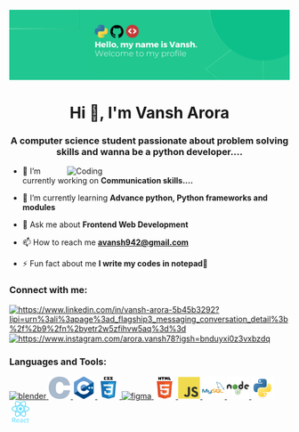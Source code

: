 ![logo](https://github.com/GiggaCat/Giggacat/blob/main/banner.png)
<h1 align="center">Hi 👋, I'm Vansh Arora</h1>
<h3 align="center">A computer science student passionate about problem solving skills and wanna be a python developer....</h3>

<img align="right" width="400" src="https://media1.giphy.com/media/v1.Y2lkPTc5MGI3NjExYWV0MzJsMTZzbjN4YnlqMGI4bDJoN2VnM3g5d3ozcHRtcGY1bXJnMSZlcD12MV9pbnRlcm5hbF9naWZfYnlfaWQmY3Q9Zw/3ohze15TQsHnWxQfm0/giphy.gif" alt="Coding">

- 🔭 I’m currently working on **Communication skills....**

- 🌱 I’m currently learning **Advance python, Python frameworks and modules**

- 💬 Ask me about **Frontend Web Development**

- 📫 How to reach me **avansh942@gmail.com**

- ⚡ Fun fact about me **I write my codes in notepad🤪**

<h3 align="left">Connect with me:</h3>
<p align="left">
<a href="https://linkedin.com/in/https://www.linkedin.com/in/vansh-arora-5b45b3292?lipi=urn%3ali%3apage%3ad_flagship3_messaging_conversation_detail%3b%2f%2b9%2fn%2byetr2w5zfihvw5aq%3d%3d" target="blank"><img align="center" src="https://raw.githubusercontent.com/rahuldkjain/github-profile-readme-generator/master/src/images/icons/Social/linked-in-alt.svg" alt="https://www.linkedin.com/in/vansh-arora-5b45b3292?lipi=urn%3ali%3apage%3ad_flagship3_messaging_conversation_detail%3b%2f%2b9%2fn%2byetr2w5zfihvw5aq%3d%3d" height="30" width="40" /></a>
<a href="https://instagram.com/https://www.instagram.com/arora.vansh78?igsh=bnduyxi0z3vxbzdq" target="blank"><img align="center" src="https://raw.githubusercontent.com/rahuldkjain/github-profile-readme-generator/master/src/images/icons/Social/instagram.svg" alt="https://www.instagram.com/arora.vansh78?igsh=bnduyxi0z3vxbzdq" height="30" width="40" /></a>
</p>

<h3 align="left">Languages and Tools:</h3>
<p align="left"> <a href="https://www.blender.org/" target="_blank" rel="noreferrer"> <img src="https://download.blender.org/branding/community/blender_community_badge_white.svg" alt="blender" width="40" height="40"/> </a> <a href="https://www.cprogramming.com/" target="_blank" rel="noreferrer"> <img src="https://raw.githubusercontent.com/devicons/devicon/master/icons/c/c-original.svg" alt="c" width="40" height="40"/> </a> <a href="https://www.w3schools.com/cpp/" target="_blank" rel="noreferrer"> <img src="https://raw.githubusercontent.com/devicons/devicon/master/icons/cplusplus/cplusplus-original.svg" alt="cplusplus" width="40" height="40"/> </a> <a href="https://www.w3schools.com/css/" target="_blank" rel="noreferrer"> <img src="https://raw.githubusercontent.com/devicons/devicon/master/icons/css3/css3-original-wordmark.svg" alt="css3" width="40" height="40"/> </a> <a href="https://www.figma.com/" target="_blank" rel="noreferrer"> <img src="https://www.vectorlogo.zone/logos/figma/figma-icon.svg" alt="figma" width="40" height="40"/> </a>  <a href="https://www.w3.org/html/" target="_blank" rel="noreferrer"> <img src="https://raw.githubusercontent.com/devicons/devicon/master/icons/html5/html5-original-wordmark.svg" alt="html5" width="40" height="40"/> </a> <a href="https://developer.mozilla.org/en-US/docs/Web/JavaScript" target="_blank" rel="noreferrer"> <img src="https://raw.githubusercontent.com/devicons/devicon/master/icons/javascript/javascript-original.svg" alt="javascript" width="40" height="40"/> </a> <a href="https://www.mysql.com/" target="_blank" rel="noreferrer"> <img src="https://raw.githubusercontent.com/devicons/devicon/master/icons/mysql/mysql-original-wordmark.svg" alt="mysql" width="40" height="40"/> </a> <a href="https://nodejs.org" target="_blank" rel="noreferrer"> <img src="https://raw.githubusercontent.com/devicons/devicon/master/icons/nodejs/nodejs-original-wordmark.svg" alt="nodejs" width="40" height="40"/> </a> <a href="https://www.python.org" target="_blank" rel="noreferrer"> <img src="https://raw.githubusercontent.com/devicons/devicon/master/icons/python/python-original.svg" alt="python" width="40" height="40"/> </a> <a href="https://reactjs.org/" target="_blank" rel="noreferrer"> <img src="https://raw.githubusercontent.com/devicons/devicon/master/icons/react/react-original-wordmark.svg" alt="react" width="40" height="40"/> </a> </p>




